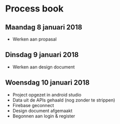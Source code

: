 # Process book

## Maandag 8 januari 2018  
- Werken aan propasal  


## Dinsdag 9 januari 2018  
- Werken aan design document  



## Woensdag 10 januari 2018
- Project opgezet in android studio
- Data uit de APIs gehaald (nog zonder te strippen)
- Firebase geconnect
- Design document afgemaakt
- Begonnen aan login & register
